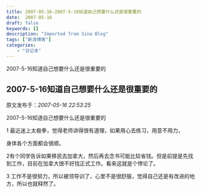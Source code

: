 ```yaml
---
title: 2007-05-16-2007-5-16知道自己想要什么还是很重要的
date:  2007-05-16
draft: false
keywords: []
description: "Imported from Sina Blog"
tags: ["新浪博客"]
categories: 
    - "日记本"
---
```

2007-5-16知道自己想要什么还是很重要的
## 2007-5-16知道自己想要什么还是很重要的

 原文发布于：*2007-05-16 22:53:25*

2007-5-16知道自己想要什么还是很重要的

1 最近迷上太极拳，觉得老师讲得很有道理，如果用心去练习，用意不用力，

   身体各个方面都会很顺。

2有个同学告诉如果移民去加拿大，然后再去念书可能比较省钱。但是前提是先找到工作，目前在加拿大很不好找正式工作。看来这就是个悖论了。

3 工作不是很努力，所以被领导训了，心里不是很舒服，觉得自己还是有改进的地方，所以也就释然了。

 


